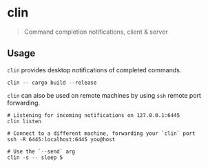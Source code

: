 # clin

> Command completion notifications, client & server

## Usage

`clin` provides desktop notifications of completed commands.

```
clin -- cargo build --release
```

`clin` can also be used on remote machines by using `ssh` remote port forwarding.

```
# Listening for incoming notifications on 127.0.0.1:6445
clin listen

# Connect to a different machine, forwarding your `clin` port
ssh -R 6445:localhost:6445 you@host

# Use the `--send` arg
clin -s -- sleep 5

```
